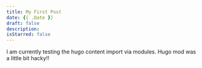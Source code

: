 ```yaml
---
title: My First Post
date: {{ .Date }}
draft: false
description:
isStarred: false
---
```


I am currently testing the hugo content import via modules.
Hugo mod was a little bit hacky!!
